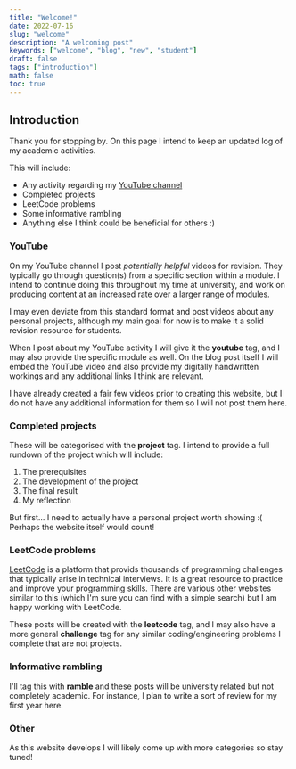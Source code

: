 ```yaml
---
title: "Welcome!"
date: 2022-07-16
slug: "welcome"
description: "A welcoming post"
keywords: ["welcome", "blog", "new", "student"]
draft: false
tags: ["introduction"]
math: false
toc: true
---
```


## Introduction

Thank you for stopping by. On this page I intend to keep an updated log of my academic activities.

This will include:

* Any activity regarding my [YouTube channel](https://www.youtube.com/channel/UCtMZAr3sYLpx91sQ8De4YbA)
* Completed projects
* LeetCode problems
* Some informative rambling
* Anything else I think could be beneficial for others :)

### YouTube

On my YouTube channel I post *potentially helpful* videos for revision. They typically go through question(s) from a specific section within a module.
I intend to continue doing this throughout my time at university, and work on producing content at an increased rate over a larger range of modules.

I may even deviate from this standard format and post videos about any personal projects, although my main goal for now is to make it a solid revision resource for students.

When I post about my YouTube activity I will give it the **youtube** tag, and I may also provide the specific module as well. On the blog post itself I will embed the YouTube video and also provide my digitally handwritten workings and any additional links I think are relevant. 

I have already created a fair few videos prior to creating this website, but I do not have any additional information for them so I will not post them here.

### Completed projects

These will be categorised with the **project** tag. I intend to provide a full rundown of the project which will include:
1. The prerequisites
2. The development of the project
3. The final result
4. My reflection

But first... I need to actually have a personal project worth showing :( Perhaps the website itself would count! 

### LeetCode problems

[LeetCode](https://leetcode.com/) is a platform that provids thousands of programming challenges that typically arise in technical interviews. 
It is a great resource to practice and improve your programming skills. There are various other websites similar to this (which I'm sure you can find with a simple search)
but I am happy working with LeetCode.

These posts will be created with the **leetcode** tag, and I may also have a more general **challenge** tag for any similar coding/engineering problems I complete that are not projects.

### Informative rambling

I'll tag this with **ramble** and these posts will be university related but not completely academic. For instance, I plan to write a sort of review for my first year here.

### Other

As this website develops I will likely come up with more categories so stay tuned!